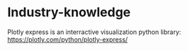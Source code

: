 # Industry-knowledge

Plotly express is an interractive visualization python library: https://plotly.com/python/plotly-express/
